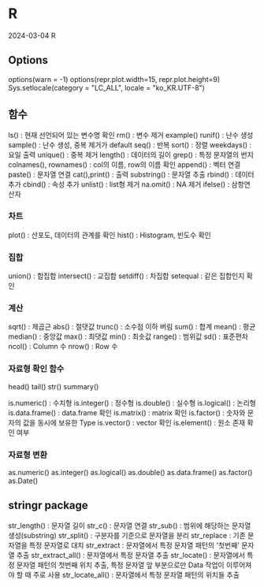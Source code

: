 # R
2024-03-04 R
## Options
options(warn = -1)
options(repr.plot.width=15, repr.plot.height=9)
Sys.setlocale(category = "LC_ALL", locale = "ko_KR.UTF-8")

## 함수
ls() : 현재 선언되어 있는 변수명 확인
rm() : 변수 제거
example()
runif() : 난수 생성
sample() : 난수 생성, 중복 제거가 default
seq() : 반복
sort() : 정렬
weekdays() : 요일 출력
unique() : 중복 제거
length() : 데이터의 길이
grep() : 특정 문자열의 번지
colnames(), rownames() : col의 이름, row의 이름 확인
append() : 벡터 연결
paste() : 문자열 연결
cat(),print() : 출력
substring() : 문자열 추출
rbind() : 데이터 추가
cbind() : 속성 추가
unlist() : list형 제거
na.omit() : NA 제거
ifelse() : 삼항연산자

### 차트
plot() : 산포도, 데이터의 관계를 확인
hist() : Histogram, 빈도수 확인

### 집합
union() : 합집합
intersect() : 교집합
setdiff() : 차집합
setequal : 같은 집합인지 확인

### 계산
sqrt() : 제곱근
abs() : 절댓값
trunc() : 소수점 이하 버림
sum() : 합계
mean() : 평균
median() : 중앙값
max() : 최댓값
min() : 최솟값
range() : 범위값
sd() : 표준편차
ncol() : Column 수
nrow() : Row 수

### 자료형 확인 함수
head()
tail()
str()
summary()

is.numeric() : 수치형
is.integer() : 정수형
is.double() : 실수형
is.logical() : 논리형
is.data.frame() : data.frame 확인
is.matrix() : matrix 확인
is.factor() : 숫자와 문자의 값을 동시에 보유한 Type
is.vector() : vector 확인
is.element() : 원소 존재 확인 여부

### 자료형 변환
as.numeric()
as.integer()
as.logical()
as.double()
as.data.frame()
as.factor()
as.Date()

## stringr package
str_length() : 문자열 길이
str_c() : 문자열 연결
str_sub() : 범위에 해당하는 문자열 생성(substring)
str_split() : 구분자를 기준으로 문자열을 분리
str_replace : 기존 문자열을 특정 문자열로 대치
str_extract : 문자열에서 특정 문자열 패턴의 '첫번째' 문자열 추출
str_extract_all() : 문자열에서 특정 문자열 추출
str_locate() : 문자열에서 특정 문자열 패턴의 첫번째 위치 추출, 특정 문자열 앞 부분으로만 Data 작업이 이루어져야 할 때 주로 사용
str_locate_all() : 문자열에서 특정 문자열 패턴의 위치들 추출